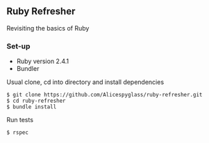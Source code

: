 ## Ruby Refresher

Revisiting the basics of Ruby


### Set-up
- Ruby version 2.4.1
- Bundler

Usual clone, cd into directory and install dependencies
```
$ git clone https://github.com/Alicespyglass/ruby-refresher.git
$ cd ruby-refresher
$ bundle install
```
Run tests
```
$ rspec
```
